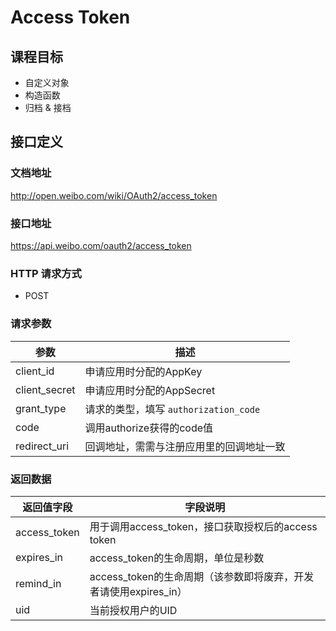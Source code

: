 # Access Token

## 课程目标

* 自定义对象
* 构造函数
* 归档 & 接档

## 接口定义

### 文档地址

http://open.weibo.com/wiki/OAuth2/access_token

### 接口地址

https://api.weibo.com/oauth2/access_token

### HTTP 请求方式

* POST

### 请求参数

| 参数 | 描述 |
| -- | -- |
| client_id | 申请应用时分配的AppKey |
| client_secret | 申请应用时分配的AppSecret |
| grant_type | 请求的类型，填写 `authorization_code` |
| code | 调用authorize获得的code值 |
| redirect_uri | 回调地址，需需与注册应用里的回调地址一致 |

### 返回数据

| 返回值字段 | 字段说明 |
| -- | -- |
| access_token | 用于调用access_token，接口获取授权后的access token |
| expires_in | access_token的生命周期，单位是秒数 |
| remind_in | access_token的生命周期（该参数即将废弃，开发者请使用expires_in） |
| uid | 当前授权用户的UID |
